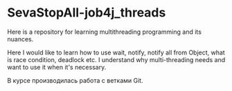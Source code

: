 # SevaStopAll-job4j_threads

Here is a repository for learning multithreading programming and its nuances.

Here I would like to learn how to use wait, notify, notify all from Object,
what is race condition, deadlock etc. 
I understand why multi-threading needs and want to use it when it's necessary.  


В курсе производилась работа с ветками Git. 